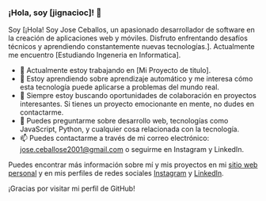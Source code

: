 ### ¡Hola, soy [jignacioc]! 👋

Soy [¡Hola! Soy Jose Ceballos, un apasionado desarrollador de software en la creación de aplicaciones web y móviles. Disfruto enfrentando desafíos técnicos y aprendiendo constantemente nuevas tecnologías.]. Actualmente me encuentro [Estudiando Ingeneria en Informatica].

- 🔭 Actualmente estoy trabajando en [Mi Proyecto de titulo].
- 🌱  Estoy aprendiendo sobre aprendizaje automático y me interesa cómo esta tecnología puede aplicarse a problemas del mundo real.
- 👯 Siempre estoy buscando oportunidades de colaboración en proyectos interesantes. Si tienes un proyecto emocionante en mente, no dudes en contactarme.
- 💬 Puedes preguntarme sobre desarrollo web, tecnologías como JavaScript, Python, y cualquier cosa relacionada con la tecnología.
- 📫 Puedes contactarme a través de mi correo electrónico: jose.ceballose2001@gmail.com o seguirme en Instagram y LinkedIn.

Puedes encontrar más información sobre mí y mis proyectos en mi [sitio web personal](tu-sitio-web) y en mis perfiles de redes sociales [Instagram](https://www.instagram.com/j__ignacioce/) y [LinkedIn](https://www.linkedin.com/in/jose-ignacio-ceballos-espinoza-23168b1b4/).

¡Gracias por visitar mi perfil de GitHub!
